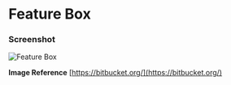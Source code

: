 # Feature Box

### Screenshot

![Feature Box](https://user-images.githubusercontent.com/19285811/69003607-2914b000-0940-11ea-8f44-c82f9540df2b.png)

**Image Reference** [https://bitbucket.org/](https://bitbucket.org/)
